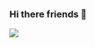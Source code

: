 ### Hi there friends 👋

<!--
**Wax30d/Wax30d** is a ✨ _special_ ✨ repository because its `README.md` (this file) appears on your GitHub profile.

Here are some ideas to get you started:

- 🔭 I’m currently working on ...
- 🌱 I’m currently learning ...
- 👯 I’m looking to collaborate on ...
- 🤔 I’m looking for help with ...
- 💬 Ask me about ...
- 📫 How to reach me: ...
- 😄 Pronouns: ...
- ⚡ Fun fact: ...
-->


<img 
   src="https://github-readme-stats.vercel.app/api?username=eddiejaoude&show_icons=true&theme=tokyonight" 
/>
